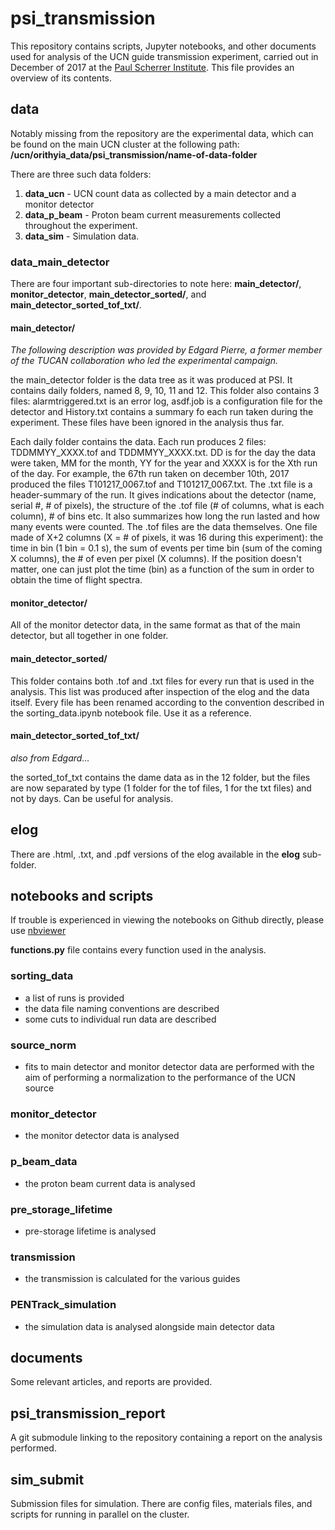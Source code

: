 # psi_transmission

This repository contains scripts, Jupyter notebooks, and other documents used for analysis of the UCN guide transmission experiment, carried out in December of 2017 at the [Paul Scherrer Institute](https://www.psi.ch/en). This file provides an overview of its contents.

## data 

Notably missing from the repository are the experimental data, which can be found on the main UCN cluster at the following path: **/ucn/orithyia_data/psi_transmission/name-of-data-folder**

There are three such data folders:

1. **data_ucn** - UCN count data as collected by a main detector and a monitor detector
2. **data_p_beam** - Proton beam current measurements collected throughout the experiment.
2. **data_sim** - Simulation data.

### data_main_detector

There are four important sub-directories to note here: **main_detector/**, **monitor_detector**, **main_detector_sorted/**, and **main_detector_sorted_tof_txt/**.

#### main_detector/

_The following description was provided by Edgard Pierre, a former member of the TUCAN collaboration who led the experimental campaign._

the main_detector folder is the data tree as it was produced at PSI. It contains daily folders, named 8, 9, 10, 11 and 12. This folder also contains 3 files: alarmtriggered.txt is an error log, asdf.job is a configuration file for the detector and History.txt contains a summary fo each run taken during the experiment. These files have been ignored in the analysis thus far.

Each daily folder contains the data. Each run produces 2 files:
TDDMMYY_XXXX.tof and TDDMMYY_XXXX.txt. DD is for the day the data were taken, MM for the month, YY for the year and XXXX is for the Xth run of the day. For example, the 67th run taken on december 10th, 2017 produced the files T101217_0067.tof and T101217_0067.txt.
The .txt file is a header-summary of the run. It gives indications about the detector (name, serial #, # of pixels), the structure of the .tof file (# of columns, what is each column), # of bins etc. It also summarizes how long the run lasted and how many events were counted.
The .tof files are the data themselves. One file made of X+2 columns (X = # of pixels, it was 16 during this experiment):
the time in bin (1 bin = 0.1 s), the sum of events per time bin (sum of the coming X columns), the # of even per pixel (X columns). If the position doesn't matter, one can just plot the time (bin) as a function of the sum in order to obtain the time of flight spectra.

#### monitor_detector/

All of the monitor detector data, in the same format as that of the main detector, but all together in one folder. 

#### main_detector_sorted/

This folder contains both .tof and .txt files for every run that is used in the analysis. This list was produced after inspection of the elog and the data itself. Every file has been renamed according to the convention described in the sorting_data.ipynb notebook file. Use it as a reference.

#### main_detector_sorted_tof_txt/

_also from Edgard..._

the sorted_tof_txt contains the dame data as in the 12 folder, but the files are now separated by type (1 folder for the tof files, 1 for the txt files) and not by days. Can be useful for analysis.

## elog

There are .html, .txt, and .pdf versions of the elog available in the **elog** sub-folder.

## notebooks and scripts

If trouble is experienced in viewing the notebooks on Github directly, please use [nbviewer](https://nbviewer.jupyter.org/)

**functions.py** file contains every function used in the analysis.

### sorting_data

- a list of runs is provided
- the data file naming conventions are described
- some cuts to individual run data are described

### source_norm

- fits to main detector and monitor detector data are performed with the aim of performing a normalization to the performance of the UCN source

### monitor_detector

- the monitor detector data is analysed

### p_beam_data

- the proton beam current data is analysed

### pre_storage_lifetime

- pre-storage lifetime is analysed

### transmission

- the transmission is calculated for the various guides

### PENTrack_simulation

- the simulation data is analysed alongside main detector data

## documents

Some relevant articles, and reports are provided. 

## psi_transmission_report

A git submodule linking to the repository containing a report on the analysis performed. 

## sim_submit

Submission files for simulation. There are config files, materials files, and scripts for running in parallel on the cluster. 
